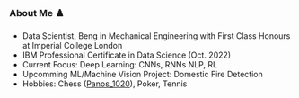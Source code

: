 ### About Me ♟️

- Data Scientist, Beng in Mechanical Engineering with First Class Honours at Imperial College London
- IBM Professional Certificate in Data Science (Oct. 2022)
- Current Focus: Deep Learning: CNNs, RNNs NLP, RL
- Upcomming ML/Machine Vision Project: Domestic Fire Detection
- Hobbies: Chess ([Panos_1020](https://www.chess.com/member/panos_1020)), Poker, Tennis
